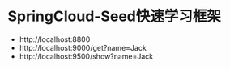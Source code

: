 # SpringCloud-Seed快速学习框架
- http://localhost:8800
- http://localhost:9000/get?name=Jack
- http://localhost:9500/show?name=Jack